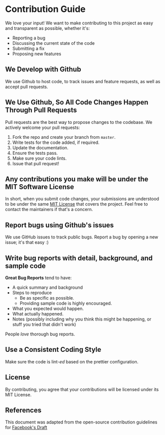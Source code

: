 # Contribution Guide

We love your input! We want to make contributing to this project as easy and transparent as possible, whether it's:

- Reporting a bug
- Discussing the current state of the code
- Submitting a fix
- Proposing new features

## **We Develop with Github**

We use Github to host code, to track issues and feature requests, as well as accept pull requests.

## **We Use Github, So All Code Changes Happen Through Pull Requests**

Pull requests are the best way to propose changes to the codebase. We actively welcome your pull requests:

1. Fork the repo and create your branch from `master`.
2. Write tests for the code added, if required.
3. Update the documentation.
4. Ensure the tests pass.
5. Make sure your code lints.
6. Issue that pull request!

## **Any contributions you make will be under the MIT Software License**

In short, when you submit code changes, your submissions are understood to be under the same [MIT License](http://choosealicense.com/licenses/mit/) that covers the project. Feel free to contact the maintainers if that's a concern.

## **Report bugs using Github's issues**

We use GitHub issues to track public bugs. Report a bug by opening a new issue; it's that easy :)

## **Write bug reports with detail, background, and sample code**

**Great Bug Reports** tend to have:

- A quick summary and background
- Steps to reproduce
    - Be as specific as possible.
    - Providing sample code is highly encouraged.
- What you expected would happen.
- What actually happened.
- Notes (possibly including why you think this might be happening, or stuff you tried that didn't work)

People *love* thorough bug reports.

## **Use a Consistent Coding Style**

Make sure the code is lint-*ed* based on the prettier configuration.

## **License**

By contributing, you agree that your contributions will be licensed under its MIT License.

## **References**

This document was adapted from the open-source contribution guidelines for [Facebook's Draft](https://github.com/facebook/draft-js/blob/a9316a723f9e918afde44dea68b5f9f39b7d9b00/CONTRIBUTING.md)
